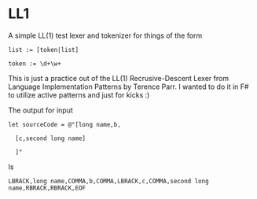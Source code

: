 LL1
===

A simple LL(1) test lexer and tokenizer for things of the form

```
list := [token|list]

token := \d+\w+
```

This is just a practice out of the LL(1) Recrusive-Descent Lexer from Language Implementation Patterns by Terence Parr.  I wanted to do it in F# to utilize active patterns and just for kicks :)

The output for input

```
let sourceCode = @"[long name,b, 

  [c,second long name]
  
  ]"
```

Is

```
LBRACK,long name,COMMA,b,COMMA,LBRACK,c,COMMA,second long name,RBRACK,RBRACK,EOF
```